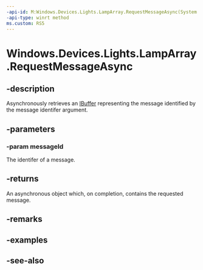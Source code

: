 ```yaml
---
-api-id: M:Windows.Devices.Lights.LampArray.RequestMessageAsync(System.Int32)
-api-type: winrt method
ms.custom: RS5
---
```


<!-- Method syntax.
public IAsyncOperation<IBuffer> LampArray.RequestMessageAsync(Int32 messageId)
-->

# Windows.Devices.Lights.LampArray.RequestMessageAsync

## -description

Asynchronously retrieves an [IBuffer](/uwp/api/windows.storage.streams.ibuffer) representing the message identified by the message identifer argument.

## -parameters

### -param messageId

The identifer of a message.

## -returns

An asynchronous object which, on completion, contains the requested message.

## -remarks

## -examples

## -see-also